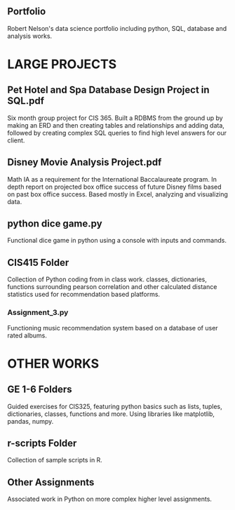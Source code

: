 ## Portfolio
Robert Nelson's data science portfolio including python, SQL, database and analysis works.

# LARGE PROJECTS

## Pet Hotel and Spa Database Design Project in SQL.pdf
Six month group project for CIS 365. Built a RDBMS from the ground up by making an ERD and then creating tables and relationships and adding data, followed by creating complex SQL queries to find high level answers for our client.

## Disney Movie Analysis Project.pdf
Math IA as a requirement for the International Baccalaureate program. In depth report on projected box office success of future Disney films based on past box office success. Based mostly in Excel, analyzing and visualizing data.

## python dice game.py
Functional dice game in python using a console with inputs and commands.

## CIS415 Folder
Collection of Python coding from in class work. classes, dictionaries, functions surrounding pearson correlation and other calculated distance statistics used for recommendation based platforms.
  ### Assignment_3.py
  Functioning music recommendation system based on a database of user rated albums.


# OTHER WORKS

## GE 1-6 Folders
Guided exercises for CIS325, featuring python basics such as lists, tuples, dictionaries, classes, functions and more. Using libraries like matplotlib, pandas, numpy.

## r-scripts Folder
Collection of sample scripts in R.

## Other Assignments
Associated work in Python on more complex higher level assignments.
